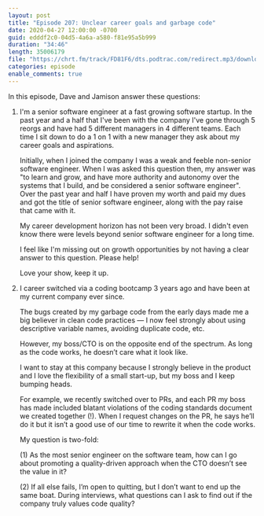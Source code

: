 ```yaml
---
layout: post
title: "Episode 207: Unclear career goals and garbage code"
date: 2020-04-27 12:00:00 -0700
guid: edddf2c0-04d5-4a6a-a580-f81e95a5b999
duration: "34:46"
length: 35006179
file: "https://chrt.fm/track/FD81F6/dts.podtrac.com/redirect.mp3/download.softskills.audio/sse-207.mp3"
categories: episode
enable_comments: true
---
```


In this episode, Dave and Jamison answer these questions:

1. I'm a senior software engineer at a fast growing software startup. In the past year and a half that I've been with the company I've gone through 5 reorgs and have had 5 different managers in 4 different teams. Each time I sit down to do a 1 on 1 with a new manager they ask about my career goals and aspirations.
   
   Initially, when I joined the company I was a weak and feeble non-senior software engineer. When I was asked this question then, my answer was "to learn and grow, and have more authority and autonomy over the systems that I build, and be considered a senior software engineer". Over the past year and half I have proven my worth and paid my dues and got the title of senior software engineer, along with the pay raise that came with it.
   
   My career development horizon has not been very broad. I didn't even know there were levels beyond senior software engineer for a long time.
   
   I feel like I'm missing out on growth opportunities by not having a clear answer to this question. Please help!
   
   Love your show, keep it up.


2. I career switched via a coding bootcamp 3 years ago and have been at my current company ever since.
   
   The bugs created by my garbage code from the early days made me a big believer in clean code practices — I now feel strongly about using descriptive variable names, avoiding duplicate code, etc.
   
   However, my boss/CTO is on the opposite end of the spectrum. As long as the code works, he doesn’t care what it look like.
   
   I want to stay at this company because I strongly believe in the product and I love the flexibility of a small start-up, but my boss and I keep bumping heads.
   
   For example, we recently switched over to PRs, and each PR my boss has made included blatant violations of the coding standards document we created together (!). When I request changes on the PR, he says he’ll do it but it isn’t a good use of our time to rewrite it when the code works.
   
   My question is two-fold:
   
   (1) As the most senior engineer on the software team, how can I go about promoting a quality-driven approach when the CTO doesn’t see the value in it?
   
   (2) If all else fails, I’m open to quitting, but I don’t want to end up the same boat. During interviews, what questions can I ask to find out if the company truly values code quality?
